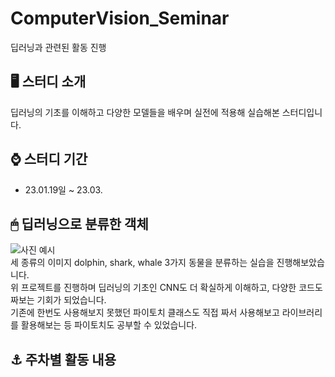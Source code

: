 # ComputerVision_Seminar
딥러닝과 관련된 활동 진행


## 🖥 스터디 소개
딥러닝의 기초를 이해하고 다양한 모델들을 배우며 실전에 적용해 실습해본 스터디입니다.
<br>



## ⌚ 스터디 기간
* 23.01.19일 ~ 23.03.



## 🖱 딥러닝으로 분류한 객체
![사진 예시](https://user-images.githubusercontent.com/113446739/221364003-bbce6abb-2978-4bcc-b4e1-687af3cb0d76.png)<br>
세 종류의 이미지 dolphin, shark, whale 3가지 동물을 분류하는 실습을 진행해보았습니다.<br>
위 프로젝트를 진행하며 딥러닝의 기초인 CNN도 더 확실하게 이해하고, 다양한 코드도 짜보는 기회가 되었습니다.<br>
기존에 한번도 사용해보지 못했던 파이토치 클래스도 직접 짜서 사용해보고 라이브러리를 활용해보는 등 파이토치도 공부할 수 있었습니다.<br>

## ⚓️ 주차별 활동 내용
